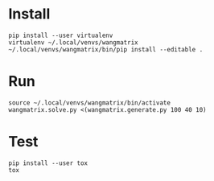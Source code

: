 # Install

```
pip install --user virtualenv
virtualenv ~/.local/venvs/wangmatrix
~/.local/venvs/wangmatrix/bin/pip install --editable .
```

# Run

```
source ~/.local/venvs/wangmatrix/bin/activate
wangmatrix.solve.py <(wangmatrix.generate.py 100 40 10)
```

# Test

```
pip install --user tox
tox
```
